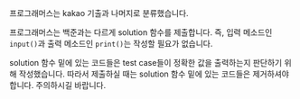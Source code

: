프로그래머스는 kakao 기출과 나머지로 분류했습니다.

프로그래머스는 백준과는 다르게 solution 함수를 제출합니다. 즉, 입력 메소드인 `input()`과 출력 메소드인 `print()`는 작성할 필요가 없습니다.

solution 함수 밑에 있는 코드들은 test case들이 정확한 값을 출력하는지 판단하기 위해 작성했습니다. 따라서 제출하실 때는 solution 함수 밑에 있는 코드들은 제거하셔야 합니다. 주의하시길 바랍니다.
